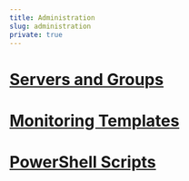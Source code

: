 ```yaml
---
title: Administration
slug: administration
private: true
---
```


# [Servers and Groups](servers-and-groups.md)
# [Monitoring Templates](monitoring-templates.md)
# [PowerShell Scripts](powershell-scripts.md)